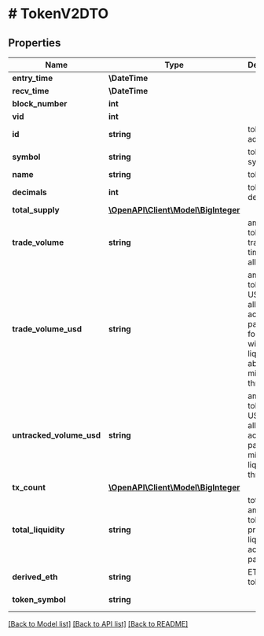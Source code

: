 # # TokenV2DTO

## Properties

Name | Type | Description | Notes
------------ | ------------- | ------------- | -------------
**entry_time** | **\DateTime** |  | [optional]
**recv_time** | **\DateTime** |  | [optional]
**block_number** | **int** |  | [optional]
**vid** | **int** |  | [optional]
**id** | **string** | token address | [optional]
**symbol** | **string** | token symbol | [optional]
**name** | **string** | token name | [optional]
**decimals** | **int** | token decimals | [optional]
**total_supply** | [**\OpenAPI\Client\Model\BigInteger**](BigInteger.md) |  | [optional]
**trade_volume** | **string** | amount of token traded all time across all pairs | [optional]
**trade_volume_usd** | **string** | amount of token in USD traded all time across pairs (only for tokens with liquidity above minimum threshold) | [optional]
**untracked_volume_usd** | **string** | amount of token in USD traded all time across pairs (no minimum liquidity threshold) | [optional]
**tx_count** | [**\OpenAPI\Client\Model\BigInteger**](BigInteger.md) |  | [optional]
**total_liquidity** | **string** | total amount of token provided as liquidity across all pairs | [optional]
**derived_eth** | **string** | ETH per token | [optional]
**token_symbol** | **string** |  | [optional] [readonly]

[[Back to Model list]](../../README.md#models) [[Back to API list]](../../README.md#endpoints) [[Back to README]](../../README.md)

